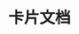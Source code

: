 <script setup> 
    import demo1 from '../../docs/.vuepress/components/demo1.vue'
</script>
# 卡片文档

<demo1></demo1>